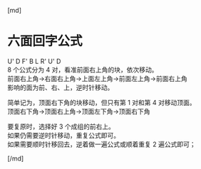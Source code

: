 [md]

# 六面回字公式
U' D F' B L R' U' D  
8 个公式分为 4 对，看准前面右上角的块，依次移动。  
前面右上角→右面右上角→上面左上角→前面左上角→前面右上角  
影响的面为前、右、上，逆时针移动。  

简单记为，顶面右下角的块移动，但只有第 1 对和第 4 对移动顶面。  
顶面右下角→顶面右上角→顶面左下角→顶面右下角

要复原时，选择好 3 个成组的前右上。  
如果仍需要逆时针移动，重复公式即可。  
如果需要顺时针移回去，逆着做一遍公式或顺着重复 2 遍公式即可；  

[/md]
